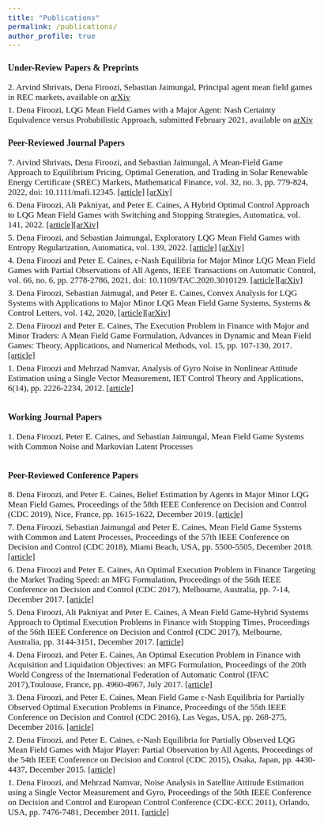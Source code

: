 ```yaml
---
title: "Publications"
permalink: /publications/
author_profile: true
---
```

<head>
  <!-- Global site tag (gtag.js) - Google Analytics -->
<script async src="https://www.googletagmanager.com/gtag/js?id=G-10M5NMRXL0"></script>
<script>
  window.dataLayer = window.dataLayer || [];
  function gtag(){dataLayer.push(arguments);}
  gtag('js', new Date());

  gtag('config', 'G-10M5NMRXL0');
</script>
</head>

<style type="text/css">
  div {
  text-align: justify;
  text-justify: inter-word;
}
  body{
  font-size: 13pt;
  font-family: times, serif;
}
</style>

<body>
<p style="margin-bottom:0.7cm;">    </p>
<b> <font size="+1.5"> Under-Review Papers & Preprints  </font></b>
<p style="margin-bottom:0.5cm;">    </p>
  
<p> 2. Arvind Shrivats, Dena Firoozi, Sebastian Jaimungal, Principal agent mean field games in REC markets, available on <a href="https://arxiv.org/abs/2112.11963"> arXiv</a></p>
<p style="margin-bottom:-0.3cm;">    </p>

<p> 1. Dena Firoozi, LQG Mean Field Games with a Major Agent: Nash Certainty Equivalence versus Probabilistic Approach, submitted February 2021, available on <a href="https://arxiv.org/abs/2012.04866"> arXiv</a></p>
<p style="margin-bottom:-0.3cm;">    </p>


<p style="margin-bottom:1cm;">    </p>
<b> <font size="+1.5"> Peer-Reviewed Journal Papers  </font></b>
<p style="margin-bottom:0.5cm;">    </p>

<p> 7. Arvind Shrivats, Dena Firoozi, and Sebastian Jaimungal,  A Mean-Field Game Approach to Equilibrium Pricing, Optimal Generation, and Trading in Solar Renewable Energy Certificate (SREC) Markets, Mathematical Finance, vol. 32, no. 3, pp. 779-824, 2022, doi: 10.1111/mafi.12345. <a href="http://doi.org/10.1111/mafi.12345">[article]</a> <a href="https://arxiv.org/abs/2003.04938">[arXiv]</a></p>
<p style="margin-bottom:-0.3cm;">  </p>

  
<p> 6. Dena Firoozi, Ali Pakniyat, and Peter E. Caines, A Hybrid Optimal Control Approach to LQG Mean Field Games with Switching and Stopping Strategies, Automatica, vol. 141, 2022.  <a href="https://doi.org/10.1016/j.automatica.2022.110244">[article]</a><a href="https://arxiv.org/abs/1810.02920">[arXiv]</a></p>
<p style="margin-bottom:-0.3cm;">    </p>

 <p> 5. Dena Firoozi, and Sebastian Jaimungal, Exploratory LQG Mean Field Games with Entropy Regularization, Automatica, vol. 139, 2022. <a href="https://www.sciencedirect.com/science/article/pii/S000510982200022X?dgcid=author">[article]</a> <a href="https://arxiv.org/abs/2011.12946">[arXiv]</a></p>
<p style="margin-bottom:-0.3cm;"> </p>
  
<p> 4. Dena Firoozi and Peter E. Caines,	&epsilon;-Nash Equilibria for Major Minor LQG Mean Field Games with Partial Observations of All Agents, IEEE Transactions on Automatic Control, vol. 66, no. 6, pp. 2778-2786, 2021, doi: 10.1109/TAC.2020.3010129. <a href="https://ieeexplore.ieee.org/document/9143406">[article]</a><a href="https://arxiv.org/abs/1810.04369">[arXiv]</a></p>
<p style="margin-bottom:-0.3cm;">    </p>

<p> 3. Dena Firoozi, Sebastian Jaimugal, and Peter E. Caines, Convex Analysis for LQG Systems with Applications to Major Minor LQG Mean Field Game Systems, Systems & Control Letters, vol. 142, 2020,
<a href="https://www.sciencedirect.com/science/article/pii/S0167691120301158">[article]</a><a href="https://arxiv.org/abs/1810.07551">[arXiv]</a>
</p>
<p style="margin-bottom:-0.3cm;">    </p>

<p> 2. Dena Firoozi and Peter E. Caines, The Execution Problem in Finance with Major and Minor Traders: A Mean Field Game Formulation, Advances in Dynamic and Mean Field Games: Theory, Applications, and Numerical Methods, vol. 15, pp. 107-130, 2017. <a href="https://link.springer.com/chapter/10.1007/978-3-319-70619-1_5">[article]</a> </p>
<p style="margin-bottom:-0.3cm;">    </p>

<p> 1. Dena Firoozi and Mehrzad Namvar, Analysis of Gyro Noise in Nonlinear Attitude Estimation using a Single Vector Measurement, IET Control Theory and Applications, 6(14), pp. 2226-2234, 2012. <a href="https://ieeexplore.ieee.org/document/6401234">[article]</a></p>
  
<p style="margin-bottom:1cm;">    </p>
<b> <font size="+1.5"> Working Journal Papers  </font></b>
<p style="margin-bottom:0.5cm;">    </p>
  
<p> 1. Dena Firoozi, Peter E. Caines, and Sebastian Jaimungal, Mean Field Game Systems with Common Noise and Markovian Latent Processes </p>

<p style="margin-bottom:1cm;"> </p>
<b> <font size="+1.5"> Peer-Reviewed Conference Papers </font></b>
<p style="margin-bottom:0.5cm;">    </p>

<p> 8. Dena Firoozi, and Peter E. Caines, Belief Estimation by Agents in Major Minor LQG Mean Field Games, Proceedings of the 58th IEEE Conference on Decision and Control (CDC 2019), Nice, France, pp. 1615-1622, December 2019. <a href="https://ieeexplore.ieee.org/document/9029322">[article]</a></p>
<p style="margin-bottom:-0.3cm;">    </p>

<p> 7. Dena Firoozi, Sebastian Jaimungal and Peter E. Caines, Mean Field Game Systems with Common and Latent Processes, Proceedings of the 57th IEEE Conference on Decision and Control (CDC 2018), Miami Beach, USA, pp. 5500-5505, December 2018. <a href="https://ieeexplore.ieee.org/document/8619499">[article]</a></p>
<p style="margin-bottom:-0.3cm;">    </p>

<p> 6. Dena Firoozi and Peter E. Caines, An Optimal Execution Problem in Finance Targeting the Market Trading Speed: an MFG Formulation, Proceedings of the 56th IEEE Conference on Decision and Control (CDC 2017), Melbourne, Australia, pp. 7-14, December 2017. <a href="https://ieeexplore.ieee.org/document/8263635">[article]</a></p>
<p style="margin-bottom:-0.3cm;">    </p>

<p> 5. Dena Firoozi, Ali Pakniyat and Peter E. Caines, A Mean Field Game-Hybrid Systems Approach to Optimal Execution Problems in Finance with Stopping Times, Proceedings of the 56th IEEE Conference on Decision and Control (CDC 2017), Melbourne, Australia, pp. 3144-3151, December 2017. <a href="https://ieeexplore.ieee.org/document/8264119">[article]</a></p>
<p style="margin-bottom:-0.3cm;">    </p>

<p> 4. Dena Firoozi, and Peter E. Caines, An Optimal Execution Problem in Finance with Acquisition and Liquidation Objectives: an MFG Formulation, Proceedings of the 20th World Congress of the International Federation of Automatic Control (IFAC 2017),Toulouse, France, pp. 4960-4967, July 2017. <a href="https://www.sciencedirect.com/science/article/pii/S2405896317312089">[article]</a></p>
<p style="margin-bottom:-0.3cm;">    </p>

<p> 3. Dena Firoozi, and Peter E. Caines, Mean Field Game &epsilon;-Nash Equilibria for Partially Observed Optimal Execution Problems in Finance, Proceedings of the 55th IEEE Conference on Decision and Control (CDC 2016), Las Vegas, USA, pp. 268-275, December 2016. <a href="https://ieeexplore.ieee.org/document/7798281">[article]</a></p>
<p style="margin-bottom:-0.3cm;">    </p>

<p> 2. Dena Firoozi, and Peter E. Caines, &epsilon;-Nash Equilibria for Partially Observed LQG Mean Field Games with Major Player: Partial Observation by All Agents, Proceedings of the 54th IEEE Conference on Decision and Control (CDC 2015), Osaka, Japan, pp. 4430-4437, December 2015. <a href="https://ieeexplore.ieee.org/document/7402911">[article]</a></p>
<p style="margin-bottom:-0.3cm;">    </p>

<p> 1. Dena Firoozi, and Mehrzad Namvar, Noise Analysis in Satellite Attitude Estimation using a Single Vector Measurement and Gyro, Proceedings of the 50th IEEE Conference on Decision and Control and European Control Conference (CDC-ECC 2011), Orlando, USA, pp. 7476-7481, December 2011. <a href="https://ieeexplore.ieee.org/document/6161187">[article]</a></p>

</body>
